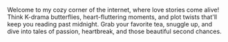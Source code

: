 Welcome to my cozy corner of the internet, where love stories come alive! 
Think K-drama butterflies, heart-fluttering moments, and plot twists that'll 
keep you reading past midnight. Grab your favorite tea, snuggle up, and dive into tales of passion, heartbreak, and those beautiful second chances.